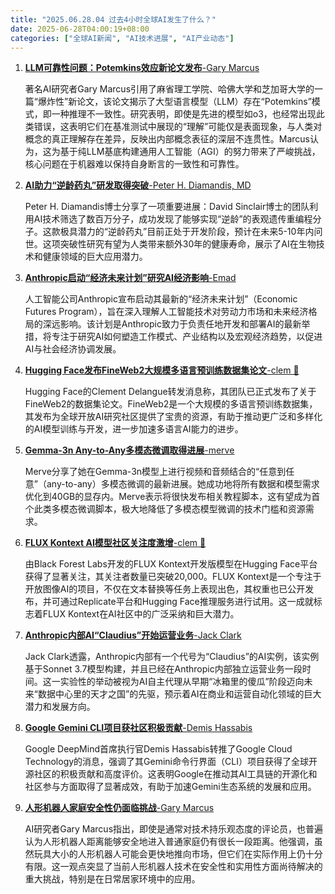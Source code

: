 ```yaml
---
title: "2025.06.28.04 过去4小时全球AI发生了什么？"
date: 2025-06-28T04:00:19+08:00
categories: ["全球AI新闻", "AI技术进展", "AI产业动态"]
---
```


1.  [**LLM可靠性问题：Potemkins效应新论文发布**-Gary Marcus](https://x.com/GaryMarcus/status/1938629881820323940)

    著名AI研究者Gary Marcus引用了麻省理工学院、哈佛大学和芝加哥大学的一篇“爆炸性”新论文，该论文揭示了大型语言模型（LLM）存在“Potemkins”模式，即一种推理不一致性。研究表明，即使是先进的模型如o3，也经常出现此类错误，这表明它们在基准测试中展现的“理解”可能仅是表面现象，与人类对概念的真正理解存在差异，反映出内部概念表征的深层不连贯性。Marcus认为，这为基于纯LLM基底构建通用人工智能（AGI）的努力带来了严峻挑战，核心问题在于机器难以保持自身断言的一致性和可靠性。

2.  [**AI助力“逆龄药丸”研发取得突破**-Peter H. Diamandis, MD](https://x.com/PeterDiamandis/status/1938671052827377783)

    Peter H. Diamandis博士分享了一项重要进展：David Sinclair博士的团队利用AI技术筛选了数百万分子，成功发现了能够实现“逆龄”的表观遗传重编程分子。这款极具潜力的“逆龄药丸”目前正处于开发阶段，预计在未来5-10年内问世。这项突破性研究有望为人类带来额外30年的健康寿命，展示了AI在生物技术和健康领域的巨大应用潜力。

3.  [**Anthropic启动“经济未来计划”研究AI经济影响**-Emad](https://x.com/EMostaque/status/1938670202662830514)

    人工智能公司Anthropic宣布启动其最新的“经济未来计划”（Economic Futures Program），旨在深入理解人工智能技术对劳动力市场和未来经济格局的深远影响。该计划是Anthropic致力于负责任地开发和部署AI的最新举措，将专注于研究AI如何塑造工作模式、产业结构以及宏观经济趋势，以促进AI与社会经济协调发展。

4.  [**Hugging Face发布FineWeb2大规模多语言预训练数据集论文**-clem 🤗](https://x.com/ClementDelangue/status/1938666967281332680)

    Hugging Face的Clement Delangue转发消息称，其团队已正式发布了关于FineWeb2的数据集论文。FineWeb2是一个大规模的多语言预训练数据集，其发布为全球开放AI研究社区提供了宝贵的资源，有助于推动更广泛和多样化的AI模型训练与开发，进一步加速多语言AI能力的进步。

5.  [**Gemma-3n Any-to-Any多模态微调取得进展**-merve](https://x.com/mervenoyann/status/1938652739803713925)

    Merve分享了她在Gemma-3n模型上进行视频和音频结合的“任意到任意”（any-to-any）多模态微调的最新进展。她成功地将所有数据和模型需求优化到40GB的显存内。Merve表示将很快发布相关教程脚本，这有望成为首个此类多模态微调脚本，极大地降低了多模态模型微调的技术门槛和资源需求。

6.  [**FLUX Kontext AI模型社区关注度激增**-clem 🤗](https://x.com/ClementDelangue/status/1938633511562281192)

    由Black Forest Labs开发的FLUX Kontext开发版模型在Hugging Face平台获得了显著关注，其关注者数量已突破20,000。FLUX Kontext是一个专注于开放图像AI的项目，不仅在文本替换等任务上表现出色，其权重也已公开发布，并可通过Replicate平台和Hugging Face推理服务进行试用。这一成就标志着FLUX Kontext在AI社区中的广泛采纳和巨大潜力。

7.  [**Anthropic内部AI“Claudius”开始运营业务**-Jack Clark](https://x.com/jackclarkSF/status/1938633142719647765)

    Jack Clark透露，Anthropic内部有一个代号为“Claudius”的AI实例，该实例基于Sonnet 3.7模型构建，并且已经在Anthropic内部独立运营业务一段时间。这一实验性的举动被视为AI自主代理从早期“冰箱里的傻瓜”阶段迈向未来“数据中心里的天才之国”的先驱，预示着AI在商业和运营自动化领域的巨大潜力和发展方向。

8.  [**Google Gemini CLI项目获社区积极贡献**-Demis Hassabis](https://x.com/demishassabis/status/1938668967557546456)

    Google DeepMind首席执行官Demis Hassabis转推了Google Cloud Technology的消息，强调了其Gemini命令行界面（CLI）项目获得了全球开源社区的积极贡献和高度评价。这表明Google在推动其AI工具链的开源化和社区参与方面取得了显著成效，有助于加速Gemini生态系统的发展和应用。

9.  [**人形机器人家庭安全性仍面临挑战**-Gary Marcus](https://x.com/GaryMarcus/status/1938666093381591524)

    AI研究者Gary Marcus指出，即使是通常对技术持乐观态度的评论员，也普遍认为人形机器人距离能够安全地进入普通家庭仍有很长一段距离。他强调，虽然玩具大小的人形机器人可能会更快地推向市场，但它们在实际作用上仍十分有限。这一观点突显了当前人形机器人技术在安全性和实用性方面尚待解决的重大挑战，特别是在日常居家环境中的应用。